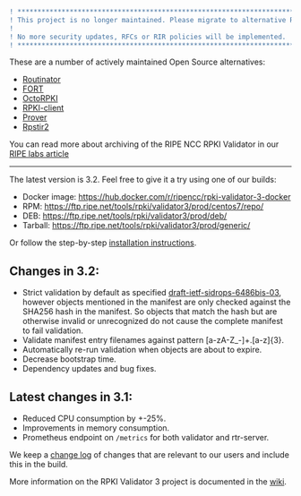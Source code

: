 ```diff

! *************************************************************************************************
! This project is no longer maintained. Please migrate to alternative RPKI Relying Party software. 
!                                                                                                  
! No more security updates, RFCs or RIR policies will be implemented.                              
! *************************************************************************************************
```

These are a number of actively maintained Open Source alternatives:
  * [Routinator](https://github.com/NLnetLabs/routinator/)
  * [FORT](https://github.com/NICMx/FORT-validator/)
  * [OctoRPKI](https://github.com/cloudflare/cfrpki)
  * [RPKI-client](https://rpki-client.org/)
  * [Prover](https://github.com/lolepezy/rpki-prover)
  * [Rpstir2](https://github.com/bgpsecurity/rpstir2)

You can read more about archiving of the RIPE NCC RPKI Validator in our [RIPE labs article](https://labs.ripe.net/Members/nathalie_nathalie/life-cycle-of-the-ripe-ncc-rpki-validator-1)

---------------------------------------

The latest version is 3.2. Feel free to give it a try using one of our builds:

* Docker image: https://hub.docker.com/r/ripencc/rpki-validator-3-docker
* RPM: https://ftp.ripe.net/tools/rpki/validator3/prod/centos7/repo/
* DEB: https://ftp.ripe.net/tools/rpki/validator3/prod/deb/
* Tarball: https://ftp.ripe.net/tools/rpki/validator3/prod/generic/

Or follow the step-by-step [installation instructions](https://github.com/RIPE-NCC/rpki-validator-3/wiki/RIPE-NCC-RPKI-Validator-3-Production).

Changes in 3.2:
---------------
  * Strict validation by default as specified [draft-ietf-sidrops-6486bis-03](https://www.ietf.org/archive/id/draft-ietf-sidrops-6486bis-03.txt),
    however objects mentioned in the manifest are only checked against the SHA256 hash in the manifest. So objects that match the hash but are
    otherwise invalid or unrecognized do not cause the complete manifest to fail validation.
  * Validate manifest entry filenames against pattern [a-zA-Z_-]+\.[a-z]{3}.
  * Automatically re-run validation when objects are about to expire.
  * Decrease bootstrap time.
  * Dependency updates and bug fixes.

Latest changes in 3.1:
----------------------

* Reduced CPU consumption by +-25%.
* Improvements in memory consumption.
* Prometheus endpoint on `/metrics` for both validator and rtr-server.


We keep a [change log](https://github.com/RIPE-NCC/rpki-validator-3/blob/master/rpki-validator/Changelog.txt)
of changes that are relevant to our users and include this in the build.

More information on the RPKI Validator 3 project is documented in the [wiki](https://github.com/RIPE-NCC/rpki-validator-3/wiki).
